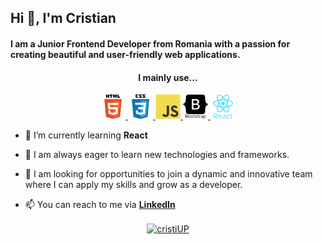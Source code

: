 
<h2>Hi 👋, I'm Cristian</h2>
<h4>I am a Junior Frontend Developer from Romania with a passion for creating beautiful and user-friendly web applications.</h4>
<div align="center">
  <h4>I mainly use...</h4>
    
<a href="https://www.w3.org/html/" target="_blank" rel="noreferrer"> <img src="https://raw.githubusercontent.com/devicons/devicon/master/icons/html5/html5-original-wordmark.svg" alt="html5" width="40" height="40"/> </a> <a href="https://www.w3schools.com/css/" target="_blank" rel="noreferrer"> <img src="https://raw.githubusercontent.com/devicons/devicon/master/icons/css3/css3-original-wordmark.svg" alt="css3" width="40" height="40"/> </a> <a href="https://developer.mozilla.org/en-US/docs/Web/JavaScript" target="_blank" rel="noreferrer"> <img src="https://raw.githubusercontent.com/devicons/devicon/master/icons/javascript/javascript-original.svg" alt="javascript" width="40" height="40"/> </a> <a href="https://getbootstrap.com" target="_blank" rel="noreferrer"> <img src="https://raw.githubusercontent.com/devicons/devicon/master/icons/bootstrap/bootstrap-plain-wordmark.svg" alt="bootstrap" width="40" height="40"/> </a> <a href="https://reactjs.org/" target="_blank" rel="noreferrer"> <img src="https://raw.githubusercontent.com/devicons/devicon/master/icons/react/react-original-wordmark.svg" alt="react" width="40" height="40"/> </a>
</div>

- 🌱 I’m currently learning **React** 

- 💬 I am always eager to learn new technologies and frameworks.

- 🤝 I am looking for opportunities to join a dynamic and innovative team where I can apply my skills and grow as a developer.

- 📫 You can reach to me via **<a href="https://linkedin.com/in/cristi-radescu" target="blank">LinkedIn</a>**

<p align="center"><a href="https://www.buymeacoffee.com/cristiUP"> <img align="center" src="https://cdn.buymeacoffee.com/buttons/v2/default-yellow.png" height="30" alt="cristiUP" /></a></p>


<!--
**cristiUP/cristiUP** is a ✨ _special_ ✨ repository because its `README.md` (this file) appears on your GitHub profile.

Here are some ideas to get you started:

- 🔭 I’m currently working on ...
- 🌱 I’m currently learning ...
- 👯 I’m looking to collaborate on ...
- 🤔 I’m looking for help with ...
- 💬 Ask me about ...
- 📫 How to reach me: ...
- 😄 Pronouns: ...
- ⚡ Fun fact: ...
-->
